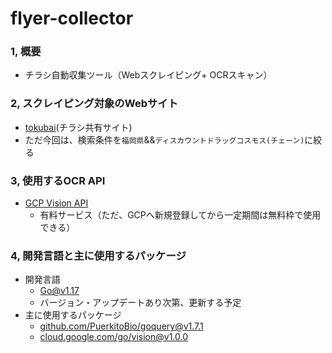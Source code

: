 # flyer-collector


### 1, 概要
- チラシ自動収集ツール（Webスクレイピング+ OCRスキャン）


### 2, スクレイピング対象のWebサイト
- [tokubai](https://tokubai.co.jp/)(チラシ共有サイト)
- ただ今回は、検索条件を`福岡県`&&`ディスカウントドラッグコスモス(チェーン)`に絞る


### 3, 使用するOCR API
- [GCP Vision API](https://cloud.google.com/vision?authuser=1)
  - 有料サービス（ただ、GCPへ新規登録してから一定期間は無料枠で使用できる）


### 4, 開発言語と主に使用するパッケージ
- 開発言語
  -  [Go@v1.17](https://go.dev/)
    - バージョン・アップデートあり次第、更新する予定
- 主に使用するパッケージ
  - [github.com/PuerkitoBio/goquery@v1.7.1](https://pkg.go.dev/github.com/PuerkitoBio/goquery@v1.7.1)
  - [cloud.google.com/go/vision@v1.0.0](https://pkg.go.dev/cloud.google.com/go/vision@v1.0.0)
